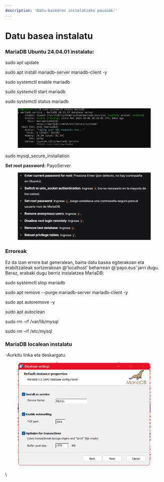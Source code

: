 ```yaml
---
description: 'Datu-basearen instalatzeko pausuak:'
---
```


# Datu basea instalatu

### MariaDB Ubuntu 24.04.01 instalatu:

sudo apt update

sudo apt install mariadb-server mariadb-client -y

sudo systemctl enable mariadb

sudo systemctl start mariadb

sudo systemctl status mariadb

<figure><img src="../.gitbook/assets/unknown (6) (1) (1) (1) (1).png" alt=""><figcaption></figcaption></figure>

sudo mysql\_secure\_installation

**Set root password:** PayoServer

<figure><img src="../.gitbook/assets/unknown (1) (1) (1) (1) (1) (1).png" alt=""><figcaption></figcaption></figure>

### Erroreak

Ez da izan errore bat generalean, baina datu basea egiterakoan eta erabiltzaileak sortzerakoan @’localhost’ beharrean @’payo.eus’ jarri dugu. Beraz, erabaki dugu berriz instalatzea MariaDB:

sudo systemctl stop mariadb

sudo apt remove --purge mariadb-server mariadb-client -y

sudo apt autoremove -y

sudo apt autoclean

sudo rm -rf /var/lib/mysql

sudo rm -rf /etc/mysql



### MariaDB localean instalatu

-Aurkitu linka eta deskargatu.

<figure><img src="../.gitbook/assets/unknown (2) (1) (1) (1) (1) (1).png" alt="" width="469"><figcaption></figcaption></figure>

\
